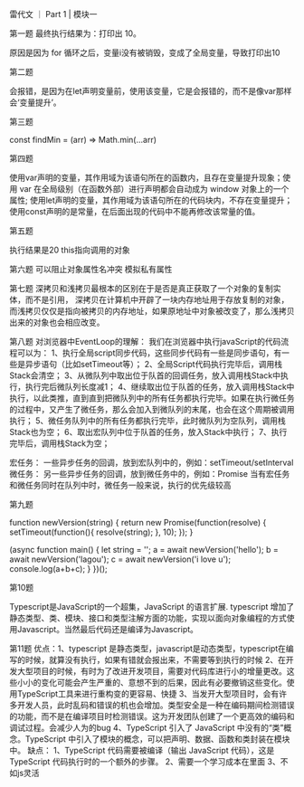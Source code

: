 雷代文 ｜ Part 1 | 模块一

第一题
最终执行结果为：打印出 10。

原因是因为 for 循环之后，变量i没有被销毁，变成了全局变量，导致打印出10

第二题

会报错，是因为在let声明变量前，使用该变量，它是会报错的，而不是像var那样会‘变量提升’。

第三题

const findMin = (arr) => Math.min(...arr)

第四题

使用var声明的变量，其作用域为该语句所在的函数内，且存在变量提升现象；使用 var 在全局级别（在函数外部）进行声明都会自动成为 window 对象上的一个属性;
使用let声明的变量，其作用域为该语句所在的代码块内，不存在变量提升；
使用const声明的是常量，在后面出现的代码中不能再修改该常量的值。

第五题

执行结果是20
this指向调用的对象

第六题
可以阻止对象属性名冲突
模拟私有属性

第七题
深拷贝和浅拷贝最根本的区别在于是否是真正获取了一个对象的复制实体，而不是引用，
深拷贝在计算机中开辟了一块内存地址用于存放复制的对象，而浅拷贝仅仅是指向被拷贝的内存地址，如果原地址中对象被改变了，那么浅拷贝出来的对象也会相应改变。

第八题
对浏览器中EventLoop的理解：
我们在浏览器中执行javaScript的代码流程可以为：
1、执行全局script同步代码，这些同步代码有一些是同步语句，有一些是异步语句（比如setTimeout等）；
2、全局Script代码执行完毕后，调用栈Stack会清空；
3、从微队列中取出位于队首的回调任务，放入调用栈Stack中执行，执行完后微队列长度减1；
4、继续取出位于队首的任务，放入调用栈Stack中执行，以此类推，直到直到把微队列中的所有任务都执行完毕。如果在执行微任务的过程中，又产生了微任务，那么会加入到微队列的末尾，也会在这个周期被调用执行；
5、微任务队列中的所有任务都执行完毕，此时微队列为空队列，调用栈Stack也为空；
6、取出宏队列中位于队首的任务，放入Stack中执行；
7、执行完毕后，调用栈Stack为空；

宏任务： 一些异步任务的回调，放到宏队列中的，例如：setTimeout/setInterval
微任务： 另一些异步任务的回调，放到微任务中的，例如：Promise
当有宏任务和微任务同时在队列中时，微任务一般来说，执行的优先级较高

第九题

function newVersion(string) {
  return new Promise(function(resolve) {
    setTimeout(function(){
      resolve(string);
    }, 10);
  });
}

(async function main() {
  let string = '';
  a = await newVersion('hello');
  b = await newVersion('lagou');
  c = await newVersion('i love u');
  console.log(a+b+c);
  }
})();

第10题

Typescript是JavaScript的一个超集，JavaScript 的语言扩展. typescript 增加了静态类型、类、模块、接口和类型注解方面的功能，实现以面向对象编程的方式使用Javascript。当然最后代码还是编译为Javascript。

第11题
优点：1、typescript 是静态类型，javascript是动态类型，typescript在编写的时候，就算没有执行，如果有错就会报出来，不需要等到执行的时候
    2、在开发大型项目的时候，有时为了改进开发项目，需要对代码库进行小的增量更改。这些小小的变化可能会产生严重的、意想不到的后果，因此有必要撤销这些变化。使用TypeScript工具来进行重构变的更容易、快捷
    3、当发开大型项目时，会有许多开发人员，此时乱码和错误的机也会增加。类型安全是一种在编码期间检测错误的功能，而不是在编译项目时检测错误。这为开发团队创建了一个更高效的编码和调试过程。会减少人为的bug
    4、TypeScript 引入了 JavaScript 中没有的“类”概念。TypeScript 中引入了模块的概念，可以把声明、数据、函数和类封装在模块中。
缺点： 1、TypeScript 代码需要被编译（输出 JavaScript 代码），这是 TypeScript 代码执行时的一个额外的步骤。
      2、需要一个学习成本在里面
      3、不如js灵活

